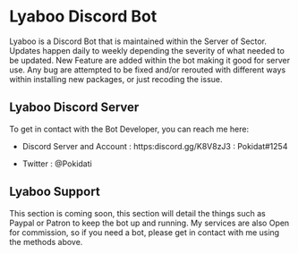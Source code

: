 # Lyaboo Discord Bot

Lyaboo is a Discord Bot that is maintained within the Server of Sector. Updates happen daily to weekly depending the severity of what needed to be updated. New Feature are added within the bot making it good for server use. Any bug are attempted to be fixed and/or rerouted with different ways within installing new packages, or just recoding the issue.

## Lyaboo Discord Server

To get in contact with the Bot Developer, you can reach me here:
- Discord Server and Account
: https:discord.gg/K8V8zJ3
: Pokidat#1254

- Twitter
: @Pokidati

## Lyaboo Support
This section is coming soon, this section will detail the things such as Paypal or Patron to keep the bot up and running. My services are also Open for commission, so if you need a bot, please get in contact with me using the methods above.



